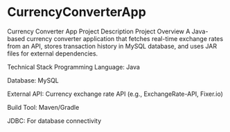 # CurrencyConverterApp

Currency Converter App Project Description
Project Overview
A Java-based currency converter application that fetches real-time exchange rates from an API, stores transaction history in MySQL database, and uses JAR files for external dependencies.

Technical Stack
Programming Language: Java

Database: MySQL

External API: Currency exchange rate API (e.g., ExchangeRate-API, Fixer.io)

Build Tool: Maven/Gradle

JDBC: For database connectivity
